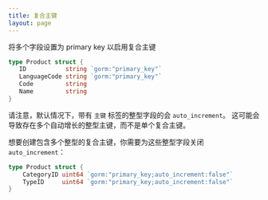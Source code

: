 ```yaml
---
title: 复合主键
layout: page
---
```


将多个字段设置为 primary key 以启用复合主键

```go
type Product struct {
   ID           string `gorm:"primary_key"`
   LanguageCode string `gorm:"primary_key"`
   Code         string
   Name         string
}
```

请注意，默认情况下，带有 `主键` 标签的整型字段的会 `auto_increment`。 这可能会导致存在多个自动增长的整型主键，而不是单个复合主键。

想要创建包含多个整型的复合主键，你需要为这些整型字段关闭 `auto_increment`：

```go
type Product struct {
    CategoryID uint64 `gorm:"primary_key;auto_increment:false"`
    TypeID     uint64 `gorm:"primary_key;auto_increment:false"`
}
```